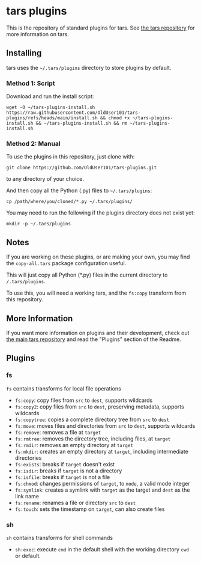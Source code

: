 # tars plugins

This is the repository of standard plugins for tars. See [the tars repository](https://github.com/OldUser101/tars) for more information on tars.

## Installing

tars uses the `~/.tars/plugins` directory to store plugins by default.

### Method 1: Script

Download and run the install script:

`wget -O ~/tars-plugins-install.sh https://raw.githubusercontent.com/OldUser101/tars-plugins/refs/heads/main/install.sh && chmod +x ~/tars-plugins-install.sh && ~/tars-plugins-install.sh && rm ~/tars-plugins-install.sh`

### Method 2: Manual

To use the plugins in this repository, just clone with:

`git clone https://github.com/OldUser101/tars-plugins.git`

to any directory of your choice.

And then copy all the Python (.py) files to `~/.tars/plugins`:

`cp /path/where/you/cloned/*.py ~/.tars/plugins/`

You may need to run the following if the plugins directory does not exist yet:

`mkdir -p ~/.tars/plugins`

## Notes

If you are working on these plugins, or are making your own, you may find the `copy-all.tars` package configuration useful.

This will just copy all Python (*.py) files in the current directory to `/.tars/plugins`.

To use this, you will need a working tars, and the `fs:copy` transform from this repository.

## More Information

If you want more information on plugins and their development, check out [the main tars repository](https://github.com/OldUser101/tars) and read the "Plugins" section of the Readme.

## Plugins

### fs

`fs` contains transforms for local file operations

 - `fs:copy`: copy files from `src` to `dest`, supports wildcards
 - `fs:copy2`: copy files from `src` to `dest`, preserving metadata, supports wildcards
 - `fs:copytree`: copies a complete directory tree from `src` to `dest`
 - `fs:move`: moves files and directories from `src` to `dest`, supports wildcards
 - `fs:remove`: removes a file at `target`
 - `fs:rmtree`: removes the directory tree, including files, at `target`
 - `fs:rmdir`: removes an empty directory at `target`
 - `fs:mkdir`: creates an empty directory at `target`, including intermediate directories
 - `fs:exists`: breaks if `target` doesn't exist
 - `fs:isdir`: breaks if `target` is not a directory
 - `fs:isfile`: breaks if `target` is not a file
 - `fs:chmod`: changes permissions of `target`, to `mode`, a valid mode integer
 - `fs:symlink`: creates a symlink with `target` as the target and `dest` as the link name
 - `fs:rename`: renames a file or directory `src` to `dest`
 - `fs:touch`: sets the timestamp on `target`, can also create files

### sh

`sh` contains transforms for shell commands

 - `sh:exec`: execute `cmd` in the default shell with the working directory `cwd` or default.
